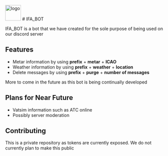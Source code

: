 <img src="https://infiniteairways.xyz/inifnity1black.png" alt="logo" width="50"/> # IFA_BOT 

IFA_BOT is a bot that we have created for the sole purpose of being used on our discord server

## Features
* Metar information by using **prefix** + **metar** + **ICAO**
* Weather information by using **prefix** + **weather** + **location**
* Delete messages by using **prefix** + **purge** + **number of messages**

More to come in the future as this bot is being continually developed

## Plans for Near Future
* Vatsim information such as ATC online
* Possibly server moderation

## Contributing
This is a private repository as tokens are currently exposed. We do not currently plan to make this public
